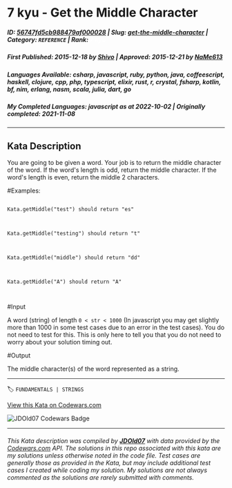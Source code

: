 # 7 kyu - Get the Middle Character

##### **ID**: [56747fd5cb988479af000028](https://www.codewars.com/kata/56747fd5cb988479af000028) | **Slug**: [get-the-middle-character](https://www.codewars.com/kata/56747fd5cb988479af000028) | **Category**: `REFERENCE` | **Rank**: <span style="color:white">7 kyu</span>

##### **First Published**: 2015-12-18 ***by*** [Shivo](https://www.codewars.com/users/Shivo) | **Approved**: 2015-12-21 ***by*** [NaMe613](https://www.codewars.com/users/NaMe613)

##### **Languages Available**: csharp, javascript, ruby, python, java, coffeescript, haskell, clojure, cpp, php, typescript, elixir, rust, r, crystal, fsharp, kotlin, bf, nim, erlang, nasm, scala, julia, dart, go

##### **My Completed Languages**: javascript ***as at*** 2022-10-02 | **Originally completed**: 2021-11-08

---

## Kata Description


You are going to be given a word. Your job is to return the middle character of the word. If the word's length is odd, return the middle character. If the word's length is even, return the middle 2 characters.



#Examples:



```

Kata.getMiddle("test") should return "es"



Kata.getMiddle("testing") should return "t"



Kata.getMiddle("middle") should return "dd"



Kata.getMiddle("A") should return "A"



```







#Input



A word (string) of length `0 < str < 1000` (In javascript you may get slightly more than 1000 in some test cases due to an error in the test cases). You do not need to test for this. This is only here to tell you that you do not need to worry about your solution timing out.





#Output



The middle character(s) of the word represented as a string. 



---


🏷 `FUNDAMENTALS | STRINGS`


[View this Kata on Codewars.com](https://www.codewars.com/kata/56747fd5cb988479af000028)

![](https://www.codewars.com/users/jdold07/badges/large "JDOld07 Codewars Badge")

---

###### *This Kata description was compiled by [**JDOld07**](https://tpstech.dev) with data provided by the [Codewars.com](https://www.codewars.com) API.  The solutions in this repo associated with this kata are my solutions unless otherwise noted in the code file.  Test cases are generally those as provided in the Kata, but may include additional test cases I created while coding my solution.  My solutions are not always commented as the solutions are rarely submitted with comments.*

